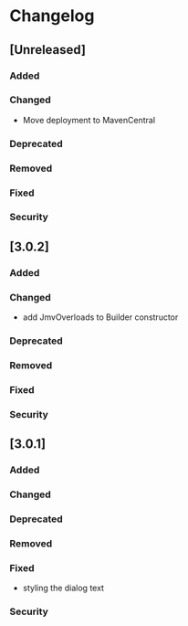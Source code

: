 # Changelog

## [Unreleased]
### Added

### Changed
- Move deployment to MavenCentral

### Deprecated

### Removed

### Fixed

### Security
## [3.0.2]
### Added

### Changed
- add JmvOverloads to Builder constructor

### Deprecated

### Removed

### Fixed

### Security
## [3.0.1]
### Added

### Changed

### Deprecated

### Removed

### Fixed
- styling the dialog text


### Security
